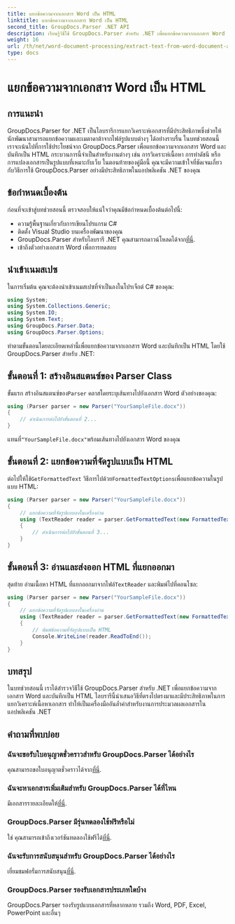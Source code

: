 ```yaml
---
title: แยกข้อความจากเอกสาร Word เป็น HTML
linktitle: แยกข้อความจากเอกสาร Word เป็น HTML
second_title: GroupDocs.Parser .NET API
description: เรียนรู้วิธีใช้ GroupDocs.Parser สำหรับ .NET เพื่อแยกข้อความจากเอกสาร Word และบันทึกเป็น HTML บทช่วยสอนทีละขั้นตอนพร้อมตัวอย่างโค้ด
weight: 16
url: /th/net/word-document-processing/extract-text-from-word-document-as-html/
type: docs
---
```

# แยกข้อความจากเอกสาร Word เป็น HTML

## การแนะนำ
GroupDocs.Parser for .NET เป็นไลบรารีการแยกวิเคราะห์เอกสารที่มีประสิทธิภาพซึ่งช่วยให้นักพัฒนาสามารถแยกข้อความและเมตาดาต้าจากไฟล์รูปแบบต่างๆ ได้อย่างราบรื่น ในบทช่วยสอนนี้ เราจะเน้นไปที่การใช้ประโยชน์จาก GroupDocs.Parser เพื่อแยกข้อความจากเอกสาร Word และบันทึกเป็น HTML กระบวนการนี้จำเป็นสำหรับงานต่างๆ เช่น การวิเคราะห์เนื้อหา การทำดัชนี หรือการแปลงเอกสารเป็นรูปแบบที่เหมาะกับเว็บ ในตอนท้ายของคู่มือนี้ คุณจะมีความเข้าใจที่ชัดเจนเกี่ยวกับวิธีการใช้ GroupDocs.Parser อย่างมีประสิทธิภาพในแอปพลิเคชัน .NET ของคุณ
## ข้อกำหนดเบื้องต้น
ก่อนที่จะเข้าสู่บทช่วยสอนนี้ ตรวจสอบให้แน่ใจว่าคุณมีข้อกำหนดเบื้องต้นต่อไปนี้:
- ความรู้พื้นฐานเกี่ยวกับการเขียนโปรแกรม C#
- ติดตั้ง Visual Studio บนเครื่องพัฒนาของคุณ
-  GroupDocs.Parser สำหรับไลบรารี .NET คุณสามารถดาวน์โหลดได้จาก[ที่นี่](https://releases.groupdocs.com/parser/net/).
- เข้าถึงตัวอย่างเอกสาร Word เพื่อการทดสอบ
## นำเข้าเนมสเปซ
ในการเริ่มต้น คุณจะต้องนำเข้าเนมสเปซที่จำเป็นลงในโปรเจ็กต์ C# ของคุณ:
```csharp
using System;
using System.Collections.Generic;
using System.IO;
using System.Text;
using GroupDocs.Parser.Data;
using GroupDocs.Parser.Options;
```
ทำตามขั้นตอนโดยละเอียดเหล่านี้เพื่อแยกข้อความจากเอกสาร Word และบันทึกเป็น HTML โดยใช้ GroupDocs.Parser สำหรับ .NET:
## ขั้นตอนที่ 1: สร้างอินสแตนซ์ของ Parser Class
 ขั้นแรก สร้างอินสแตนซ์ของ`Parser` คลาสโดยระบุเส้นทางไปยังเอกสาร Word ตัวอย่างของคุณ:
```csharp
using (Parser parser = new Parser("YourSampleFile.docx"))
{
    // ดำเนินการต่อไปยังขั้นตอนที่ 2...
}
```
 แทนที่`"YourSampleFile.docx"`พร้อมเส้นทางไปยังเอกสาร Word ของคุณ
## ขั้นตอนที่ 2: แยกข้อความที่จัดรูปแบบเป็น HTML
 ต่อไปให้ใช้`GetFormattedText` วิธีการไปด้วย`FormattedTextOptions`เพื่อแยกข้อความในรูปแบบ HTML:
```csharp
using (Parser parser = new Parser("YourSampleFile.docx"))
{
    // แยกข้อความที่จัดรูปแบบลงในเครื่องอ่าน
    using (TextReader reader = parser.GetFormattedText(new FormattedTextOptions(FormattedTextMode.Html)))
    {
        // ดำเนินการต่อไปยังขั้นตอนที่ 3...
    }
}
```
## ขั้นตอนที่ 3: อ่านและส่งออก HTML ที่แยกออกมา
 สุดท้าย อ่านเนื้อหา HTML ที่แยกออกมาจากไฟล์`TextReader` และพิมพ์ไปที่คอนโซล:
```csharp
using (Parser parser = new Parser("YourSampleFile.docx"))
{
    // แยกข้อความที่จัดรูปแบบลงในเครื่องอ่าน
    using (TextReader reader = parser.GetFormattedText(new FormattedTextOptions(FormattedTextMode.Html)))
    {
        // พิมพ์ข้อความที่จัดรูปแบบเป็น HTML
        Console.WriteLine(reader.ReadToEnd());
    }
}
```
## บทสรุป
ในบทช่วยสอนนี้ เราได้สำรวจวิธีใช้ GroupDocs.Parser สำหรับ .NET เพื่อแยกข้อความจากเอกสาร Word และบันทึกเป็น HTML ไลบรารีนี้นำเสนอวิธีที่ตรงไปตรงมาและมีประสิทธิภาพในการแยกวิเคราะห์เนื้อหาเอกสาร ทำให้เป็นเครื่องมืออันล้ำค่าสำหรับงานการประมวลผลเอกสารในแอปพลิเคชัน .NET

## คำถามที่พบบ่อย
### ฉันจะขอรับใบอนุญาตชั่วคราวสำหรับ GroupDocs.Parser ได้อย่างไร
 คุณสามารถขอใบอนุญาตชั่วคราวได้จาก[ที่นี่](https://purchase.groupdocs.com/temporary-license/).
### ฉันจะหาเอกสารเพิ่มเติมสำหรับ GroupDocs.Parser ได้ที่ไหน
 มีเอกสารรายละเอียดให้[ที่นี่](https://tutorials.groupdocs.com/parser/net/).
### GroupDocs.Parser มีรุ่นทดลองใช้ฟรีหรือไม่
 ใช่ คุณสามารถเข้าถึงเวอร์ชันทดลองใช้ฟรีได้[ที่นี่](https://releases.groupdocs.com/).
### ฉันจะรับการสนับสนุนสำหรับ GroupDocs.Parser ได้อย่างไร
 เยี่ยมชมฟอรั่มการสนับสนุน[ที่นี่](https://forum.groupdocs.com/c/parser/17).
### GroupDocs.Parser รองรับเอกสารประเภทใดบ้าง
GroupDocs.Parser รองรับรูปแบบเอกสารที่หลากหลาย รวมถึง Word, PDF, Excel, PowerPoint และอื่นๆ